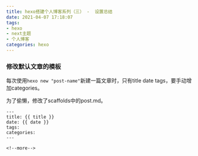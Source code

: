 ```yaml
---
title: hexo搭建个人博客系列（三） -  设置总结
date: 2021-04-07 17:18:07
tags:
- hexo 
- next主题 
- 个人博客
categories: hexo
---
```


### 修改默认文章的模板
每次使用`hexo new "post-name"`新建一篇文章时，只有title date tags，要手动增加categories。

为了偷懒，修改了scaffolds中的post.md。

```
---
title: {{ title }}
date: {{ date }}
tags:
categories:
---

<!--more-->
```

<!--more-->
